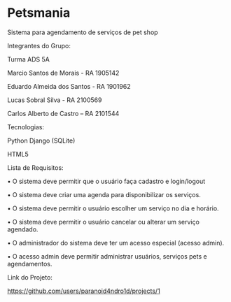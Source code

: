 # Petsmania
Sistema para agendamento de serviços de pet shop

Integrantes do Grupo:


Turma ADS 5A

Marcio Santos de Morais - RA 1905142 

Eduardo Almeida dos Santos - RA 1901962 

Lucas Sobral Silva - RA 2100569

Carlos Alberto de Castro – RA 2101544 


Tecnologias:

Python Django (SQLite)

HTML5 

Lista de Requisitos:

•	O sistema deve permitir que o usuário faça cadastro e login/logout

•	O sistema deve criar uma agenda para disponibilizar os serviços.

•	O sistema deve permitir o usuário escolher um serviço no dia e horário.

•	O sistema deve permitir o usuário cancelar ou alterar um serviço agendado.

•	O administrador do sistema deve ter um acesso especial (acesso admin).

•	O acesso admin deve permitir administrar usuários, serviços pets e agendamentos. 


Link do Projeto:

https://github.com/users/paranoid4ndro1d/projects/1
